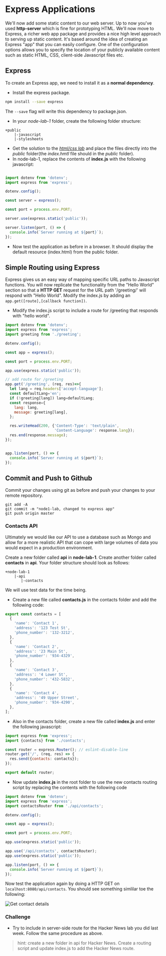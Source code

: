 # Express Applications

We'll now add some static content to our web server. Up to now you've used **http-server** which is fine for prototyping HTML. We'll now move to Express, a richer web app package and provides a nice high level approach to serving up static content. It's based around the idea of creating an Express "app" that you can easily configure. One of the configuration options allows you to specify the location of your publicly available content such as static HTML, CSS, client-side Javascript files etc.

## Express
To create an Express app, we need to install it as a **normal dependency**.

- Install the express package.
~~~bash
npm install --save express
~~~

The ``--save`` flag will write this dependency to package.json.

- In your *node-lab-1* folder, create the following folder structure:

~~~
+public
    |-javascript
    |-stylesheets
~~~

- Get the solution to the [*html/css lab*](./files/static.zip) and place the files directly into the *public* folder(the *index.hmtl* file should in the *public* folder).
- In node-lab-1, replace the contents of **index.js** with the following javascript:

~~~javascript

import dotenv from 'dotenv';
import express from 'express';

dotenv.config();

const server = express();

const port = process.env.PORT;

server.use(express.static('public'));

server.listen(port, () => {
  console.info(`Server running at ${port}`);
});

~~~

- Now test the application as before in a browser. It should display the default resource (index.html) from the public folder.

## Simple Routing using Express
Express gives us an easy way of mapping specific URL paths to Javascript functions. You will now replicate the functionality from the "Hello World" section so that a **HTTP GET** request for the URL path  '/greeting/' will respond with "Hello World". Modify the index.js by adding an ``app.get([route],[callback function])``.
- Modify the index.js script to include a route for /greeting that responds with "hello world".

~~~javascript
import dotenv from 'dotenv';
import express from 'express';
import greeting from './greeting';

dotenv.config();

const app = express();

const port = process.env.PORT;

app.use(express.static('public'));

// add route for /greeting
app.get('/greeting', (req, res)=>{
  let lang = req.headers['accept-language'];
  const defaultLang='en';
  if (!greeting[lang]) lang=defaultLang;
  const response={
    lang: lang,
    message: greeting[lang],
  };

  res.writeHead(200, {'Content-Type': 'text/plain',
                      'Content-Language': response.lang});
  res.end(response.message);
});


app.listen(port, () => {
  console.info(`Server running at ${port}`);
});
~~~
## Commit and Push to Github
Commit your changes using git as before and push your changes to your remote repository.

~~~script
git add -A
git commit -m "node1-lab, changed to express app"
git push origin master
~~~

### Contacts API

 Ultimately we would like our API to use a database such as Mongo and allow for a more realistic API that can cope with large volumes of data you would expect in a production environment.

Create a new folder called **api** in **node-lab-1**. Create another folder called **contacts** in **api**. Your folder structure should look as follows:

~~~
+node-lab-1
    |-api
       |-contacts
~~~

We will use test data for the time being. 

- Create a new file called **contacts.js** in the contacts folder and add the following code:

~~~javascript
export const contacts = [
  {
    'name': 'Contact 1',
    'address': '123 Test St',
    'phone_number': '132-3212',
  },
  {
    'name': 'Contact 2',
    'address': '23 Main St',
    'phone_number': '934-4329',
  },
  {
    'name': 'Contact 3',
    'address': '4 Lower St',
    'phone_number': '432-5832',
  },
  {
    'name': 'Contact 4',
    'address': '49 Upper Street',
    'phone_number': '934-4290',
  },
];
~~~

- Also in the contacts folder, create a new file called **index.js** and enter the following javascript:

~~~javascript
import express from 'express';
import {contacts} from './contacts';

const router = express.Router(); // eslint-disable-line
router.get('/', (req, res) => {
  res.send({contacts: contacts});
});

export default router;
~~~


- Now update **index.js** in the root folder to use the new contacts routing script by replacing the contents with the following code

~~~javascript
import dotenv from 'dotenv';
import express from 'express';
import contactsRouter from './api/contacts';

dotenv.config();

const app = express();

const port = process.env.PORT;

app.use(express.static('public'));

app.use('/api/contacts', contactsRouter);
app.use(express.static('public'));

app.listen(port, () => {
  console.info(`Server running at ${port}`);
});
~~~

Now test the application again by doing a HTTP GET on ``localhost:8080/api/contacts``. You should see something simlilar toe the following:

![Get contact details](./img/contacts_api_1.png)

### Challenge

- Try to include in server-side route for the Hacker News lab you did last week. Follow the same procedure as above.

> hint: create a new folder in api for Hacker News. Create a routing script and update index.js to add the Hacker News route.
